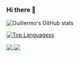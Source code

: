 ### Hi there 👋

![Guillermo's GitHub stats](https://github-readme-stats.vercel.app/api?username=ghernandez0044&count_private=trueshow_icons=true&theme=dracula&hide=contribs,prs)

[![Top Languagess](https://github-readme-stats.vercel.app/api/top-langs/?username=ghernandez0044)](https://github.com/ghernandez0044/github-readme-stats)

<a href="https://github.com/anuraghazra/github-readme-stats">
  <img align="center" src="https://github-readme-stats.vercel.app/api/pin/?username=ghernandez0044&repo=github-readme-stats" />
</a>
<a href="https://github.com/anuraghazra/convoychat">
  <img align="center" src="https://github-readme-stats.vercel.app/api/pin/?username=ghernandez0044&repo=convoychat" />
</a>
